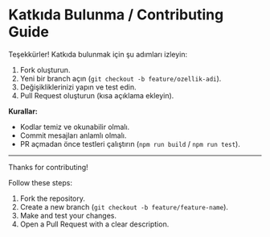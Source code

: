 # Katkıda Bulunma / Contributing Guide

Teşekkürler! Katkıda bulunmak için şu adımları izleyin:

1. Fork oluşturun.
2. Yeni bir branch açın (`git checkout -b feature/ozellik-adi`).
3. Değişikliklerinizi yapın ve test edin.
4. Pull Request oluşturun (kısa açıklama ekleyin).

**Kurallar:**
- Kodlar temiz ve okunabilir olmalı.
- Commit mesajları anlamlı olmalı.
- PR açmadan önce testleri çalıştırın (`npm run build` / `npm run test`).

---

Thanks for contributing!

Follow these steps:
1. Fork the repository.
2. Create a new branch (`git checkout -b feature/feature-name`).
3. Make and test your changes.
4. Open a Pull Request with a clear description.
